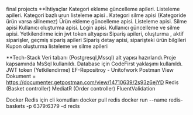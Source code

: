 final projects
**İhtiyaçlar
Kategori ekleme güncelleme apileri. Listeleme apileri.
Kategori bazlı urun listeleme apisi .
Kategori silme apisi (Kategoride ürün varsa silinemez)
Ürün ekleme güncelleme apisi. Listeleme apisi. Silme apisi
Kullanıcı oluşturma apisi. Login apisi. Kullanıcı güncelleme ve silme apisi. Yetkilendirme icin jwt token altyapısı
Sipariş apileri, oluşturma , aktif siparişler, geçmiş sipariş apileri
Sipariş detay apisi, siparişteki ürün bilgileri
Kupon oluşturma listeleme ve silme apileri

**Tech-Stack
Veri tabanı (Postgresql,Mssql) alt yapısı hazırlandı.Proje kapsamında MsSql kullanıldı.
Database için CodeFirst yaklaşımı kullanıldı.
JWT token (Yetkilendirme)
EF-Repositroy - Unitofwork
Postman View Dokument = https://documenter.getpostman.com/view/14710639/2s93z6ejYD
Redis (Basket controller)
MediatR (Order controller)
FluentValidation

Docker Redis için cli komutları
docker pull redis
docker run --name redis-baskets -p 6379:6379 -d redis
